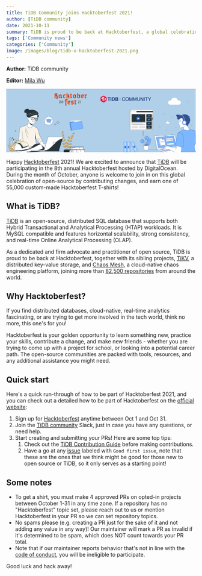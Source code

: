 ```yaml
---
title: TiDB Community joins Hacktoberfest 2021!
author: [TiDB community]
date: 2021-10-11
summary: TiDB is proud to be back at Hacktoberfest, a global celebration of open-source and technology. Join us and make contributions, whoever you are, whatever your experience, to the ever-growing TiDB community!
tags: ['Community news']
categories: ['Community']
image: /images/blog/tidb-x-hacktoberfest-2021.png
---
```


**Author:** TiDB community

**Editor:** [Mila Wu](https://github.com/milasuperstar)

![TiDB Hacktoberfest 2021](media/tidb-x-hacktoberfest-2021.png)

Happy [Hacktoberfest](https://hacktoberfest.digitalocean.com/) 2021! We are excited to announce that [TiDB](https://github.com/pingcap/tidb) will be participating in the 8th annual Hacktoberfest hosted by DigitalOcean. During the month of October, anyone is welcome to join in on this global celebration of open-source by contributing changes, and earn one of 55,000 custom-made Hacktoberfest T-shirts! 

## What is TiDB?

[TiDB](https://pingcap.com/products/tidb) is an open-source, distributed SQL database that supports both Hybrid Transactional and Analytical Processing (HTAP) workloads. It is MySQL compatible and features horizontal scalability, strong consistency, and real-time Online Analytical Processing (OLAP).

As a dedicated and firm advocate and practitioner of open source, TiDB is proud to be back at Hacktoberfest, together with its sibling projects, [TiKV](https://github.com/tikv/tikv), a distributed key-value storage, and [Chaos Mesh](https://github.com/chaos-mesh/chaos-mesh), a cloud-native chaos engineering platform, joining more than [82,500 repositories](https://github.com/topics/hacktoberfest) from around the world.

## Why Hacktoberfest?

If you find distributed databases, cloud-native, real-time analytics fascinating, or are trying to get more involved in the tech world, think no more, this one's for you!

Hacktoberfest is your golden opportunity to learn something new, practice your skills, contribute a change, and make new friends - whether you are trying to come up with a project for school, or looking into a potential career path. The open-source communities are packed with tools, resources, and any additional assistance you might need.

## Quick start

Here's a quick run-through of how to be part of Hacktoberfest 2021, and you can check out a detailed how to be part of Hacktoberfest on the [official website](https://hacktoberfest.digitalocean.com/resources/participation):

1. Sign up for [Hacktoberfest](https://hacktoberfest.digitalocean.com/) anytime between Oct 1 and Oct 31.
2. Join the [TiDB community](https://join.slack.com/t/tidbcommunity/shared_invite/zt-9vpzdqh2-8LsybcK0US_nqwvfAjSU5A) Slack, just in case you have any questions, or need help.
3. Start creating and submitting your PRs! Here are some top tips: 
    1. Check out the [TiDB Contribution Guide](https://github.com/pingcap/community/blob/master/contributors/README.md) before making contributions.
    2. Have a go at any [issue](https://github.com/pingcap) labeled with `Good first issue`, note that these are the ones that we think might be good for those new to open source or TiDB, so it only serves as a starting point!

## Some notes

* To get a shirt, you must make 4 approved PRs on opted-in projects between October 1-31 in any time zone. If a repository has no "Hacktoberfest" topic set, please reach out to us or mention Hacktoberfest in your PR so we can set repository topics.
* No spams please (e.g. creating a PR just for the sake of it and not adding any value in any way)! Our maintainer will mark a PR as invalid if it's determined to be spam, which does NOT count towards your PR total.
* Note that if our maintainer reports behavior that's not in line with the [code of conduct](https://github.com/pingcap/tidb/blob/master/CODE_OF_CONDUCT.md), you will be ineligible to participate.

Good luck and hack away! 
